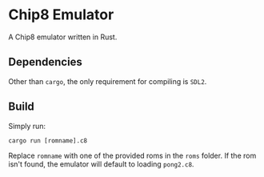# Chip8 Emulator

A Chip8 emulator written in Rust.

## Dependencies

Other than `cargo`, the only requirement for compiling is `SDL2`.

## Build

Simply run:
```
cargo run [romname].c8
```
Replace `romname` with one of the provided roms in the `roms` folder. If the rom isn't found, the
emulator will default to loading `pong2.c8`.

